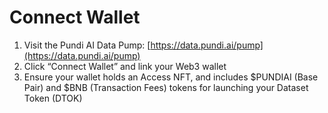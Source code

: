 # Connect Wallet

1. Visit the Pundi AI Data Pump: [https://data.pundi.ai/pump](https://data.pundi.ai/pump)
2. Click “Connect Wallet” and link your Web3 wallet
3. Ensure your wallet holds an Access NFT, and includes $PUNDIAI (Base Pair) and $BNB (Transaction Fees) tokens for launching your Dataset Token (DTOK)
